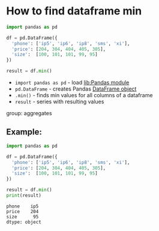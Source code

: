 # How to find dataframe min

```python
import pandas as pd

df = pd.DataFrame({
  'phone': ['ip5', 'ip6', 'ip8', 'sms', 'xi'],
  'price': [204, 304, 404, 405, 305],
  'size':  [100, 101, 101, 99, 95]
})

result = df.min()
```

- `import pandas as pd` - load [lib:Pandas module](/python-pandas/how-to-install-pandas)
- `pd.DataFrame` - creates Pandas [DataFrame object](https://pandas.pydata.org/docs/reference/api/pandas.DataFrame.html)
- `.min()` - finds min values for all columns of a dataframe
- `result` - series with resulting values

group: aggregates

## Example: 
```python
import pandas as pd

df = pd.DataFrame({
  'phone': ['ip5', 'ip6', 'ip8', 'sms', 'xi'],
  'price': [204, 304, 404, 405, 305],
  'size':  [100, 101, 101, 99, 95]
})

result = df.min()
print(result)
```
```
phone    ip5
price    204
size      95
dtype: object

```

